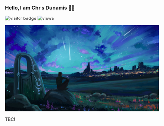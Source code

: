 ### Hello, I am Chris Dunamis 👋🏾
![visitor badge](https://visitor-badge.laobi.icu/badge?page_id=ChrisDunamis.visitor-badge) ![views](https://komarev.com/ghpvc/?username=ChrisDunamis&label=views)

![Cover Image](.miscs/Anime%20Silhouette%20Starfall%20Landscape.jpg)

TBC!
